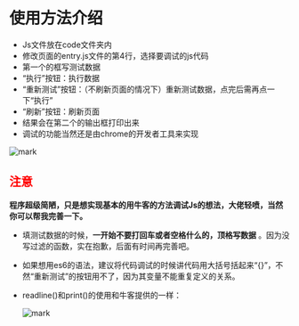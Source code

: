 ﻿# 使用方法介绍

* Js文件放在code文件夹内
* 修改页面的entry.js文件的第4行，选择要调试的js代码
* 第一个的框写测试数据
* “执行”按钮：执行数据
* “重新测试”按钮：（不刷新页面的情况下）重新测试数据，点完后需再点一下“执行”
* “刷新”按钮：刷新页面
* 结果会在第二个的输出框打印出来
* 调试的功能当然还是由chrome的开发者工具来实现

![mark](http://onxem9xtk.bkt.clouddn.com/blog/170911/BlIEHhBFfi.gif)

## <span style="color:red">注意</spn>
**程序超级简陋，只是想实现基本的用牛客的方法调试Js的想法，大佬轻喷，当然你可以帮我完善一下。**

* 填测试数据的时候，**一开始不要打回车或者空格什么的，顶格写数据** 。因为没写过滤的函数，实在抱歉，后面有时间再完善吧。
* 如果想用es6的语法，建议将代码调试的时候讲代码用大括号括起来“{}”，不然“重新测试”的按钮用不了，因为其变量不能重复定义的关系。
* readline()和print()的使用和牛客提供的一样：

	![mark](http://onxem9xtk.bkt.clouddn.com/blog/170911/li2eDHfaAk.png)
